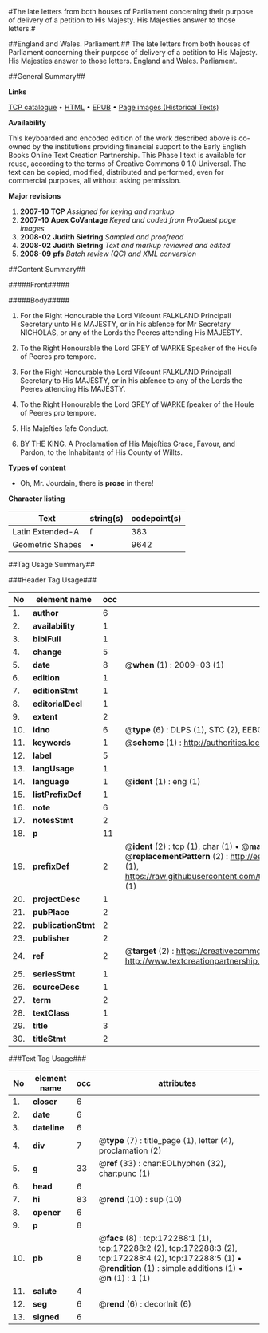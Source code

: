 #The late letters from both houses of Parliament concerning their purpose of delivery of a petition to His Majesty. His Majesties answer to those letters.#

##England and Wales. Parliament.##
The late letters from both houses of Parliament concerning their purpose of delivery of a petition to His Majesty. His Majesties answer to those letters.
England and Wales. Parliament.

##General Summary##

**Links**

[TCP catalogue](http://www.ota.ox.ac.uk/tcp/)  • 
[HTML](http://tei.it.ox.ac.uk/tcp/Texts-HTML/free/A82/A82862.html)  • 
[EPUB](http://tei.it.ox.ac.uk/tcp/Texts-EPUB/free/A82/A82862.epub) • 
[Page images (Historical Texts)](https://data.historicaltexts.jisc.ac.uk/view?pubId=eebo-45578363e&pageId=eebo-45578363e-172288-1)

**Availability**

This keyboarded and encoded edition of the
	       work described above is co-owned by the institutions
	       providing financial support to the Early English Books
	       Online Text Creation Partnership. This Phase I text is
	       available for reuse, according to the terms of Creative
	       Commons 0 1.0 Universal. The text can be copied,
	       modified, distributed and performed, even for
	       commercial purposes, all without asking permission.

**Major revisions**

1. __2007-10__ __TCP__ *Assigned for keying and markup*
1. __2007-10__ __Apex CoVantage__ *Keyed and coded from ProQuest page images*
1. __2008-02__ __Judith Siefring__ *Sampled and proofread*
1. __2008-02__ __Judith Siefring__ *Text and markup reviewed and edited*
1. __2008-09__ __pfs__ *Batch review (QC) and XML conversion*

##Content Summary##

#####Front#####

#####Body#####

1. For the Right Honourable the Lord Viſcount FALKLAND Principall Secretary unto His MAJESTY, or in his abſence for Mr Secretary NICHOLAS, or any of the Lords the Peeres attending His MAJESTY.

1. To the Right Honourable the Lord GREY of WARKE Speaker of the Houſe of Peeres pro tempore.

1. For the Right Honourable the Lord Viſcount FALKLAND Principall Secretary to His MAJESTY, or in his abſence to any of the Lords the Peeres attending His MAJESTY.

1. To the Right Honourable the Lord GREY of WARKE ſpeaker of the Houſe of Peeres pro tempore.

1. His Majeſties ſafe Conduct.

1. BY THE KING. A Proclamation of His Majeſties Grace, Favour, and Pardon, to the Inhabitants of His County of Willts.

**Types of content**

  * Oh, Mr. Jourdain, there is **prose** in there!

**Character listing**


|Text|string(s)|codepoint(s)|
|---|---|---|
|Latin Extended-A|ſ|383|
|Geometric Shapes|▪|9642|

##Tag Usage Summary##

###Header Tag Usage###

|No|element name|occ|attributes|
|---|---|---|---|
|1.|__author__|6||
|2.|__availability__|1||
|3.|__biblFull__|1||
|4.|__change__|5||
|5.|__date__|8| @__when__ (1) : 2009-03 (1)|
|6.|__edition__|1||
|7.|__editionStmt__|1||
|8.|__editorialDecl__|1||
|9.|__extent__|2||
|10.|__idno__|6| @__type__ (6) : DLPS (1), STC (2), EEBO-CITATION (1), OCLC (1), VID (1)|
|11.|__keywords__|1| @__scheme__ (1) : http://authorities.loc.gov/ (1)|
|12.|__label__|5||
|13.|__langUsage__|1||
|14.|__language__|1| @__ident__ (1) : eng (1)|
|15.|__listPrefixDef__|1||
|16.|__note__|6||
|17.|__notesStmt__|2||
|18.|__p__|11||
|19.|__prefixDef__|2| @__ident__ (2) : tcp (1), char (1)  •  @__matchPattern__ (2) : ([0-9\-]+):([0-9IVX]+) (1), (.+) (1)  •  @__replacementPattern__ (2) : http://eebo.chadwyck.com/downloadtiff?vid=$1&page=$2 (1), https://raw.githubusercontent.com/textcreationpartnership/Texts/master/tcpchars.xml#$1 (1)|
|20.|__projectDesc__|1||
|21.|__pubPlace__|2||
|22.|__publicationStmt__|2||
|23.|__publisher__|2||
|24.|__ref__|2| @__target__ (2) : https://creativecommons.org/publicdomain/zero/1.0/ (1), http://www.textcreationpartnership.org/docs/. (1)|
|25.|__seriesStmt__|1||
|26.|__sourceDesc__|1||
|27.|__term__|2||
|28.|__textClass__|1||
|29.|__title__|3||
|30.|__titleStmt__|2||


###Text Tag Usage###

|No|element name|occ|attributes|
|---|---|---|---|
|1.|__closer__|6||
|2.|__date__|6||
|3.|__dateline__|6||
|4.|__div__|7| @__type__ (7) : title_page (1), letter (4), proclamation (2)|
|5.|__g__|33| @__ref__ (33) : char:EOLhyphen (32), char:punc (1)|
|6.|__head__|6||
|7.|__hi__|83| @__rend__ (10) : sup (10)|
|8.|__opener__|6||
|9.|__p__|8||
|10.|__pb__|8| @__facs__ (8) : tcp:172288:1 (1), tcp:172288:2 (2), tcp:172288:3 (2), tcp:172288:4 (2), tcp:172288:5 (1)  •  @__rendition__ (1) : simple:additions (1)  •  @__n__ (1) : 1 (1)|
|11.|__salute__|4||
|12.|__seg__|6| @__rend__ (6) : decorInit (6)|
|13.|__signed__|6||
